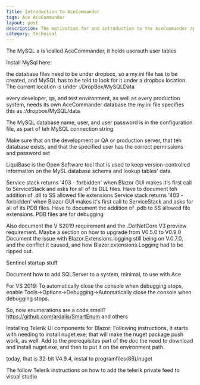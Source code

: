 ```yaml
---
Title: Introduction to AceCommander
tags: Ace AceCommander
layout: post
description: The motivation for and introduction to the AceCommander app
category: technical
---
```



The MySQL a is \called AceCommander, it holds userauth user tables

Install MySql here:

the database files need to be under dropbox, so a my.ini file has to be created, and MySQL has to be told to look for it under a dropbox location.
The current location is under <drive>:/DropBox/MySQLData

every developer, qa, and test environment, as well as every production system, needs its own AceCommander database
the my.ini file specifies this as <drive>:/dropbox/MySQL/data

The MySQL database name, user, and user password is in the configuration file, as part of teh MySQL connection string.

Make sure that on the development or QA or production server, that teh database exists, and that the specified user has the correct permissions and password set

LiquiBase is the Open Software tool that is used to keep version-controlled information on the MySL database schema and lookup tables' data.

Service stack returns '403 - forbidden' when Blazor GUI makes it's first call to ServiceStack and asks for all of its DLL files. Have to document teh addition of .dll to SS allowed file extensions
Service stack returns '403 - forbidden' when Blazor GUI makes it's first call to ServiceStack and asks for all of its PDB files. Have to document the addition of .pdb to SS allowed file extensions. PDB files are for debugging

Also document the V S2019 requirement and the .DotNetCore V3 preview requirement.
Maybe a section on how to upgrade from V0.5.0 to V0.9.0
Document the issue with Blazor.Extensions.logging still being on V.0.7.0, and the conflict it caused, and how Blazor.extensions.Logging had to be ripped out.

Sentinel startup stuff

Document how to add SQLServer to a system, minimal, to use with Ace

For VS 2019:
To automatically close the console when debugging stops, enable Tools->Options->Debugging->Automatically close the console when debugging stops.

So, now enumerations are a code smell? https://github.com/ardalis/SmartEnum and others

Installing Telerik UI components for Blazor: Following instructions, it starts with needing to install nuget.exe; that will make the nuget package push work, as well.
Add to the prerequisites part of the doc the need to download and install nuget.exe, and then to put it on the environment path.

today, that is 32-bit V4.9.4, instal to programfiles(86)/nuget

The follow Telerik instructions on how to add the telerik private feed to visual studio
